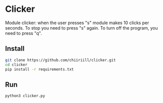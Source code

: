 # Clicker


Module clicker: when the user presses "s" module makes 10 clicks per seconds.
    To stop you need to press "s" again. To turn off the program, you need to press "q".

## Install

```bash
git clone https://github.com/chiiriill/clicker.git
cd clicker
pip install -r requirements.txt
```

## Run 

```bash
python3 clicker.py
```
